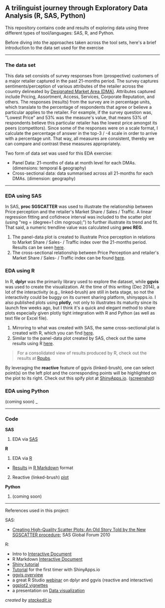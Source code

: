 **A trilinguist journey through Exploratory Data Analysis (R, SAS, Python)**
---------------------------------------------------------

This repository contains code and results of exploring data using three different types of tool/languages: SAS, R, and Python.

Before diving into the approaches taken across the tool sets, here's a brief introduction to the data set used for the exercise

------
### The data set
This data set consists of survey responses from (prospective) customers of a major retailer captured in the past 21-months period.  The survey captures sentiments/perception of various attributes of the retailer across the country delineated by [Designated Market Area (DMA)](http://seventhpoint.com/wp-content/uploads/2013/11/nielsen_dma_map_compressed.pdf).  Attributes captured include Pricing, Assortment, Access, Services, Corporate Reputation, and others.  The responses (results) from the survey are in percentage units, which translate to the percentage of respondents that agree or believe a particular applies to the retailer.  For example, if the survey question  was, "Lowest Price" and 53% was the measure's value, that means 53% of respondents believe this particular retailer has the lowest price amongst its peers (competitors).  Since some of the responses were on a scale format, I calculate the percentage of answer in the top-3 / -4 scale in order to arrive with a percentage unit.  That way, all measures are consistent, thereby we can compare and contrast these measures appropriately.

Two form of data set was used for this EDA exercise: 
  - Panel Data: 21-months of data at month level for each DMAs. (dimensions: temporal & geography)
  - Cross-sectional data: data summarised across all 21-months for each DMAs. (dimension: geography)


----------
### EDA using SAS
In SAS, **proc SGSCATTER** was used to illustrate the relationship between Price perception and the retailer's Market Share / Sales / Traffic.  A linear regression fitting and cofidnece interval was included to the scatter plot (using "reg = (degree=1 clm nogroup);") to further illustrate its trend and fit.  That said, a numeric trendline value was calculated using **proc REG**.

 1. The panel-data plot is created to illustrate Price perception in relations to Market Share / Sales- / Traffic index over the 21-months period.  Results can be seen [here](SAS/Results/Panel_plot__SAS.png).
 2. The cross-sectional relationship between Price Perception and retailer's Market Share / Sales- / Traffic index can be found [here](SAS/Results/Cross_section__SAS.png).


### EDA using R
In R, **dplyr** was the primarily library used to explore the dataset, while **ggvis** was used to create the visualization.  At the time of this writing (Dec 2014), a lot of the interactivity (e.g., linked-brush) are still in beta stage, so not the interactivity could be buggy on its current sharing platform, shinyapps.io.  I also published plots using **plotly**, not only to illustrates its maturity since its launch few weeks ago, but I think it's a quick and elegant method to share plots especially given plotly tight integration with R and Python (as well as text file or Excel file).

 1. Mirroring to what was created with SAS, the same cross-sectional plat is created with R, which you can find [here](R/Results/Cross_section__R.png).
 2. Similar to the panel-data plot created by SAS, check out the same results using R [here](R/Results/Panel_plot__R.png).

> For a consolidated view of results produced by R, check out the results at [Rpubs](https://rpubs.com/rtheman/52343).

By leveraging the **reactive** feature of ggvis (linked-brush), one can select point(s) on the left plot and the corresponding points will be highlighted on the plot to its right.  Check out this spify plot at [ShinyApps.io](http://rtheman.shinyapps.io/EDA_viz_v1). ([screenshot](R/Results/ggvis_interactive.png))


### EDA using Python
(coming soon) 
_


------
### Code

**SAS**

 1. EDA via [SAS](SAS/Code/QC__ADS_Summ__BB_20141226.sas)

**R**

 1. EDA via [R](R/Code/EDA_Viz.R)
  - [Results](https://rpubs.com/rtheman/52343) in [R Markdown](R/Code/EDA_Viz.Rmd) format
 2. Reactive (linked-brush) [plot](R/Code/EDA_viz__Reactive.Rmd)


**Python**

 1. (coming soon)


-----
References used in this project:

SAS:
 - [Creating High-Quality Scatter Plots: An Old Story Told by the New SGSCATTER procedure](http://support.sas.com/resources/papers/proceedings10/057-2010.pdf); SAS Global Forum 2010

R:
 - Intro to [Interactive Document](http://shiny.rstudio.com/articles/interactive-docs.html)
 - R Markdown [Interactive Document](http://rmarkdown.rstudio.com/authoring_shiny_advanced.html)
 - [Shiny tutorial](http://shiny.rstudio.com/tutorial/)
 - [Tutorial](http://shiny.rstudio.com/articles/shinyapps.html) for the first timer with ShinyApps.io
 - [ggvis overview](http://ggvis.rstudio.com/)
 - a great R Studio [webinar](http://pages.rstudio.net/Webinar-Series-Recording-Essential-Tools-for-R.html) on dplyr and ggvis (reactive and interactive)
 - [ggplot2 vignettes](http://docs.ggplot2.org/current/index.html)
 - a presentation on [Data visualization](https://rpubs.com/conniez/datavis)


*created by [stackedit.io](https://stackedit.io/editor#fn:stackedit)*